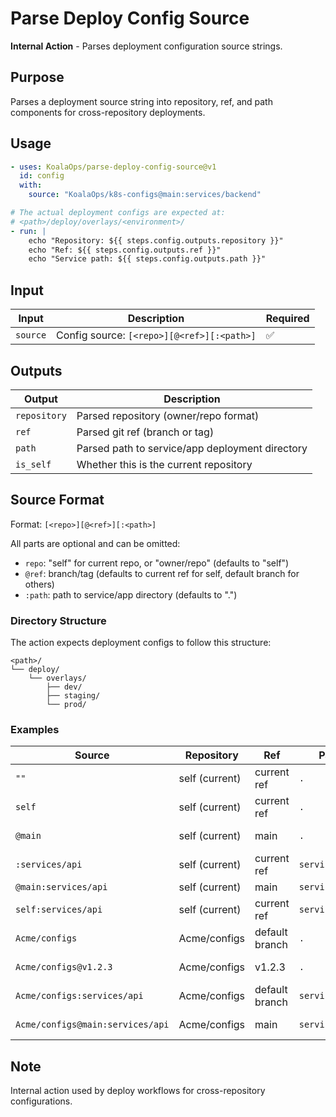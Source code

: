 # Parse Deploy Config Source

**Internal Action** - Parses deployment configuration source strings.

## Purpose

Parses a deployment source string into repository, ref, and path components for cross-repository deployments.

## Usage

```yaml
- uses: KoalaOps/parse-deploy-config-source@v1
  id: config
  with:
    source: "KoalaOps/k8s-configs@main:services/backend"

# The actual deployment configs are expected at:
# <path>/deploy/overlays/<environment>/
- run: |
    echo "Repository: ${{ steps.config.outputs.repository }}"
    echo "Ref: ${{ steps.config.outputs.ref }}"
    echo "Service path: ${{ steps.config.outputs.path }}"
```

## Input

| Input | Description | Required |
|-------|-------------|----------|
| `source` | Config source: `[<repo>][@<ref>][:<path>]` | ✅ |

## Outputs

| Output | Description |
|--------|-------------|
| `repository` | Parsed repository (owner/repo format) |
| `ref` | Parsed git ref (branch or tag) |
| `path` | Parsed path to service/app deployment directory |
| `is_self` | Whether this is the current repository |

## Source Format

Format: `[<repo>][@<ref>][:<path>]`

All parts are optional and can be omitted:
- `repo`: "self" for current repo, or "owner/repo" (defaults to "self")
- `@ref`: branch/tag (defaults to current ref for self, default branch for others)
- `:path`: path to service/app directory (defaults to ".")

### Directory Structure

The action expects deployment configs to follow this structure:
```
<path>/
└── deploy/
    └── overlays/
        ├── dev/
        ├── staging/
        └── prod/
```

### Examples

| Source | Repository | Ref | Path | Description |
|--------|------------|-----|------|-------------|
| `""` | self (current) | current ref | `.` | All defaults |
| `self` | self (current) | current ref | `.` | Explicit self |
| `@main` | self (current) | main | `.` | Specify ref only |
| `:services/api` | self (current) | current ref | `services/api` | Specify path only |
| `@main:services/api` | self (current) | main | `services/api` | Ref and path |
| `self:services/api` | self (current) | current ref | `services/api` | Repo and path |
| `Acme/configs` | Acme/configs | default branch | `.` | External repo |
| `Acme/configs@v1.2.3` | Acme/configs | v1.2.3 | `.` | External with tag |
| `Acme/configs:services/api` | Acme/configs | default branch | `services/api` | External with path |
| `Acme/configs@main:services/api` | Acme/configs | main | `services/api` | Full specification |

## Note

Internal action used by deploy workflows for cross-repository configurations.